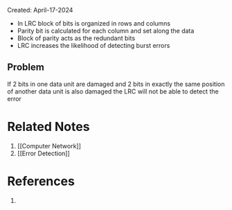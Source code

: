 Created: April-17-2024

- In LRC block of bits is organized in rows and columns
- Parity bit is calculated for each column and set along the data
- Block of parity acts as the redundant bits
- LRC increases the likelihood of detecting burst errors
## Problem

If 2 bits in one data unit are damaged and 2 bits in exactly the same position of another data unit is also damaged the LRC will not be able to detect the error

# Related Notes

1. [[Computer Network]]
2. [[Error Detection]]
# References

1. 